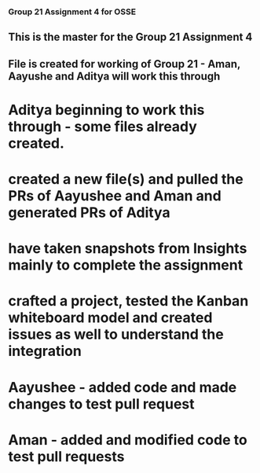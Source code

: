 ### Group 21 Assignment 4 for OSSE

## This is the master for the Group 21 Assignment 4
## File is created for working of Group 21 - Aman, Aayushe and Aditya will work this through
# Aditya beginning to work this through - some files already created.

# created a new file(s) and pulled the PRs of Aayushee and Aman and generated PRs of Aditya
# have taken snapshots from Insights mainly to complete the assignment
# crafted a project, tested the Kanban whiteboard model and created issues as well to understand the integration
# Aayushee - added code and made changes to test pull request
# Aman - added and modified code to test pull requests
